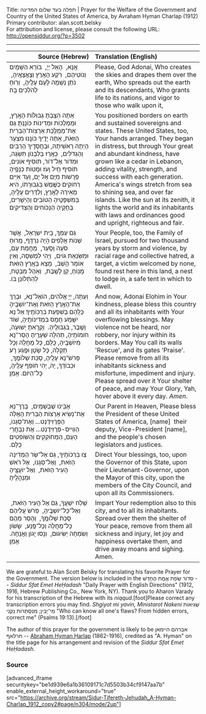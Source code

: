 <html>
<head></head>
<body>
Title: תפלה בעד שלום המדינה | Prayer for the Welfare of the Government and Country of the United States of America, by Avraham Hyman Charlap (1912)<br />
Primary contributor: alan.scott.belsky<br />
For attribution and license, please consult the following URL: <a href="http://opensiddur.org/?p=3502">http://opensiddur.org/?p=3502</a>
<p />
<hr />

<table style="margin-left: auto;margin-right: auto;" class="draggable">
<thead><tr><th id="x" style="text-align: right;">Source (Hebrew)</th><th style="text-align: left;">Translation (English)</th></tr></thead>
<tbody>
<tr><td style="vertical-align:top;">
<div class="liturgy"><span lang="he">
אָֽנָא, ‏
הָאֵל יְיָ, ‏
בּוֹרֵא הַשָּׁמַֽיִם וְנוֹטֵיהֶם, ‏
רֹֽקַע הָאָֽרֶץ וְצֶאֱצָאֶֽיהָ, ‏
נֹתֵן נְשָׁמָה לָעָם עָלֶֽיהָ, ‏
וְרֽוּחַ לַהֹלְכִים בָּהּ׃
</span></div></td>
 
<td style="vertical-align:top;">
<div class="english">
Please,
God Adonai,
Who creates the skies and drapes them over the earth,
Who spreads out the earth and its descendants,
Who grants life to its nations,
and vigor to those who walk upon it,
</div></td></tr>


<tr><td style="vertical-align:top;">
<div class="liturgy"><span lang="he">
אַתָּה הִצַּֽבְתָּ גְבוּלוֹת הָאָֽרֶץ, וּמַמְלָכוֹת וּמְדִינוֹת כּוֹנָנְֽתָּ׃ 
גַּם אֶת־מַמְלֶֽכֶת אַרְצוֹת־הַבְּרִית הַזּאֹת, אַתָּה יָדֶֽיךָ כּוֹנָֽנוּ׃ 
מִצְעָר הָיְתָה רֵאשִׁיתָהּ, וּבַחֲסָדֶֽיךָ הָרַבִּים וְהַגְּדֺלִים, ‏
כְּאֶֽרֶז בַּלְּבָנוֹן תִּשְׂגֶּה, וּמִדּוֹר אֶל־דּוֹר,  תּוֹסִיף אוֹנִים, תּוֹסִיף חַֽיִל וָעֹז׃ 
וּמֻטּוֹת כְּנָפֶֽיהָ פְּרֻשׁוֹת מִיָּם אֶל יָם, וְעַד אִיִּים רְחוֹקִים׃ 
כַּשֶּֽׁמֶשׁ בִּגְבוּרָתוֹ, הִיא מְאִירָה לָאָֽרֶץ, וְלַדָּרִים עָלֶֽיהָ, בְּמִשְׁפָּטֶֽיהָ הַטּוֹבִים וְהַיְשָׁרִים, בְּחֻקֶּֽיהָ הַנְּכוֹחִים וְהַצַּדִּיקִים׃
</span></div></td>
 
<td style="vertical-align:top;">
<div class="english">
You positioned borders on earth and sustained sovereigns and states.
These United States, too, Your hands arranged.
They began in distress, but through Your great and abundant kindness,
have grown like a cedar in Lebanon, adding vitality, strength, and success with each generation.
America's wings stretch from sea to shining sea, and over far islands.
Like the sun at its zenith, it lights the world and its inhabitants with laws and ordinances good and upright, righteous and fair.
</div></td></tr>


<tr><td style="vertical-align:top;">
<div class="liturgy"><span lang="he">
גַּם עַמְּךָ, בֵּית יִשְׂרָאֵל, ‏
אֲשֶׁר שְׁנוֹת אֲלָפִים הָיָה נִרְדָּף, מֵֽרוּחַ סֹעָה וָסַֽעַר, ‏
מֵחֲמַת עָם, וּמִשִּׂנְאַת גּוֹיִם, ‏
וַיְהִי לִמְשִׁסָּה, וְאֵין אוֹמֵר הָשֵׁב, ‏
מָצָא בָאָֽרֶץ הַזֹּאת מָנֽוֹחַ, קֵן לָשֶֽׁבֶת, ‏
וְאֹֽהֶל מִבְטָח, לְהִתְלוֹנֵן בּוֹ.‏
</span></div></td>
 
<td style="vertical-align:top;">
<div class="english">
Your People, too, the Family of Israel,
pursued for two thousand years by storm and violence,
by racial rage and collective hatred,
a target, a victim welcomed by none,
found rest here in this land,
a nest to lodge in, a safe tent in which to dwell.
</div></td></tr>


<tr><td style="vertical-align:top;">
<div class="liturgy"><span lang="he">
וְעַתָּה, יְיָ אֱלֹהִים, הוֹאֶל־נָא, ‏
וּבָרֵךְ אֶת־הָאָֽרֶץ הַזֹּאת וְאֶת־יוֹשְׁבֶֽיהָ כֻּלָּֽהַם בְּשִׁפְעַת בִּרְכוֹתֶֽיךָ׃ 
אַל נָא יִשָּׁמַע חָמָס בִּמְדִינוֹתֶֽיהָ, שׁוֹד וָשֶֽׁבֶר, בּגְבוּלֶֽיהָ. ‏
וְקָרָֽאתָ יְשׁוּעָה, חוֹמוֹתֶֽיהָ, תְּהִלָּה שְׁעָרֶֽיהָ׃ 
הָסֵר־נָא מִיּוֹשְׁבֶֽיהָ, כֻּלָּם, כָּל מַחֲלָה וְכָל תַּקָלָה, כָּל שָׂטָן וּפֶֽגַע רָע׃ 
פְּרֹשׂ־נָא עָלֶֽיהָ, סֻכַּת שְׁלוֹמֶֽךָ, ‏
וּכְבוֹדְךָ, יָהּ, יְהִי חוֹפֵף עָלֶֽיהָ, כָּל־הַיּוֹם. אָמֵן׃
</span></div></td>
 
<td style="vertical-align:top;">
<div class="english">
And now, Adonai Elohim in Your kindness,
please bless this country and all its inhabitants with Your overflowing blessings.
May violence not be heard, nor robbery, nor injury within its borders.
May You call its walls 'Rescue', and its gates 'Praise'.
Please remove from all its inhabitants sickness and misfortune, impediment and injury.
Please spread over it Your shelter of peace,
and may Your Glory, Yah, hover above it every day. <em>Amen</em>.
</div></td></tr>


<tr><td style="vertical-align:top;">
<div class="liturgy"><span lang="he">
אָבִֽינוּ שֶׁבַּשָׁמַֽיִם, ‏
בָּרֶךְ־נָא אֶת־נְשִׂיא אַרְצוֹת הַבְּרִית הָאֵֽלֶּה 
הַפְּרֶזִידֶנְט...‏
וְאֶת־סְגָנוֹ, הַװַײס-פְּרֶזִידֶנְט...‏
אֶת נִבְחֲרֵי הָעָם, הַמְּחוֹקְקִים וְהַשּׁוֹפטִים כֻּלָּם.‏
</span></div></td>
 
<td style="vertical-align:top;">
<div class="english">
Our Parent in Heaven,
Please bless the President of these United States of America, 
[name]&nbsp;
their deputy, Vice-President [name],&nbsp;
and the people's chosen legislators and justices.
</div></td></tr>


<tr><td style="vertical-align:top;">
<div class="liturgy"><span lang="he">
צַו בִּרְכוֹתֶֽיךָ, גַּם אֶל־שַׂר הַמְּדִינָה הַזֹּאת, ‏
וְאֶל־סְגָנוֹ, ‏
אֶל רֹאשׁ הָעִיר הַזֹּאת, ‏
וְאֶל יוֹעֲצֶֽיהָ 
וּמְנַהֲלֶֽיהָ׃
</span></div></td>
 
<td style="vertical-align:top;">
<div class="english">
Direct Your blessings, too, upon the Governor of this State,
upon their Lieutenant-Governor,
upon the Mayor of this city,
upon the members of the City Council,
and upon all its Commissioners.
</div></td></tr>


<tr><td style="vertical-align:top;">
<div class="liturgy"><span lang="he">
שְׁלַח יִשְׁעֲךָ, גַּם אֶל הָעִיר הַזֹּאת, ‏
וְאֶל־כָּל־יוֹשְבֶֽיהָ, ‏
פְּרֹשׂ עֲלֵיהֶם סֻכַּת שְׁלוֹמֶֽךָ, ‏
וְהָסֵר מֵהֶם כָּל־מַחֲלָה וְכָל־פֶּֽנַע, ‏
שָׂשׂוֹן וְשִׂמְחָה יַשִּׂיגוּם, ‏
וְנָסוּ יָגוֹן וַאֲנָחָה. 
אָמֵן׃
</span></div></td>
 
<td style="vertical-align:top;">
<div class="english">
Impart Your redemption also to this city,
and to all its inhabitants.
Spread over them the shelter of Your peace,
remove from them all sickness and injury,
let joy and happiness overtake them,
and drive away moans and sighing.
Amen.
</div></td></tr>
</tbody></table>

We are grateful to Alan Scott Belsky for translating his favorite Prayer for the Government. The version below is included in the <span lang="he" class="hebrew">סדור שְׂפַת אֱמֶת הֶחָדָשׁ</span> -- <em>Siddur Sfat Emet HeḤadash</em> "Daily Prayer with English Directions" (1912, 1916, Hebrew Publishing Co., New York, NY). Thank you to Aharon Varady for his transcription of the Hebrew with its <em>niqqud</em>.[foot]Please correct any transcription errors you may find. <em>Shgiyot mi yavin, Ministarot Nakeni</em> <span lang="he" class="hebrew">שְׁגִיאוֹת מִי־יָבִין; מִנִּסְתָּרוֹת נַקֵּנִי</span> "Who can know all one's flaws? From hidden errors, correct me" (Psalms 19:13).[/foot]

The author of this prayer for the government is likely to be <span lang="he" class="hebrew">אברהם היימאן חרלאףּ</span> -- <a href="http://www.worldcat.org/identities/lccn-no2003-17448">Abraham Hyman Ḥarlap</a> (1862-1916), credited as "A. Hyman" on the title page for his arrangement and revision of the <em>Siddur Sfat Emet HeḤadash</em>.

<h3>Source</h3>

[advanced_iframe securitykey="be1d939e6a1b36109171c7d5503b34cf9147aa7b" enable_external_height_workaround="true" src="https://archive.org/stream/Sidur-Tifereth-Jehudah_A-Hyman-Charlap_1912_copy2#page/n304/mode/2up"]

&nbsp;
</body>
</html>